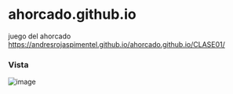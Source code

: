# ahorcado.github.io
juego del ahorcado
https://andresrojaspimentel.github.io/ahorcado.github.io/CLASE01/

### Vista
![image](https://user-images.githubusercontent.com/84059931/191545381-ccf8d1ad-b7ac-4b62-8e77-8a973e2bbc20.png)

